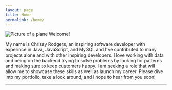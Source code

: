 ```yaml
---
layout: page
title: Home
permalink: /home/
---
```


![Picture of a plane](C:\Users\chris\LaunchCode\cahhi.github.io\docs\portfolio1.jpg )
Welcome!

My name is Chrissy Rodgers, an inspiring software developer with experince in Java, JavaScript, and MySQL and I've contributed to many projects alone and with other inspiring developers. I love working with data and being on the backend trying to solve problems by looking for patterns and making sure to keep customers happy. I am seeking a role that will allow me to showcase these skills as well as launch my career. Please dive into my portfolio, take a look around, and I hope to hear from you soon!

-------------

